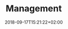 ---
date: 2018-09-17T15:21:22+02:00
title: Management
description: Authentication management in the platform.
weight: 5
---